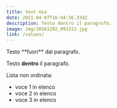 ```yaml
---
title: test mio
date: 2021-04-07T16:44:56.334Z
description: Testo dentro il paragrafo.
image: img/20161202_093312.jpg
link: /values/
---
```

<p>Testo **fuori** dal paragrafo.</p>

<p>Testo <strong>dentro</strong> il paragrafo.</p>

Lista non ordinata:

<ul>
<li>voce 1 in elenco</li>
<li>voce 2 in elenco</li>
<li>voce 3 in elenco</li>
</ul>